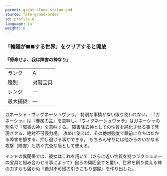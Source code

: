 ```yaml
---
parent: great-stone-statue-god
source: fate-grand-order
id: profile-6
language: ja
weight: 6
---
```


### 「輪廻が■■する世界」をクリアすると開放

#### 『帰命せよ、我は障害の神なり』

<table>
  <tr><td>ランク</td><td>A</td></tr>
  <tr><td>種別</td><td>対礙宝具</td></tr>
  <tr><td>レンジ</td><td>―</td></tr>
  <tr><td>最大捕捉</td><td>―</td></tr>
</table>


ガネーシャ・ヴィグネーシュヴァラ。
特別な事情がない限り使われない。
『ガネーシャ』は『眷属の主』を意味し、『ヴィグネーシュヴァラ』はガネーシャの別名で『障害の神』を意味する。
障害除去神としての性質を純化させる事で発現させる、絶対不可侵力場。
攻めに使えば、その絶対強度で眼前に立ちはだかる障害を排する、押し退ける事ができる。
もちろん守りには他からのいかなる攻撃（障害）も防ぐ完全な盾として使える。

インドの異聞帯では、彼女はこれを用いて（さらに近い性質を持つラクシュミーの宝具と組み合わせる事によって）自らの周囲全てを覆い、世界を創り変える神の力すらも届かぬ『絶対不可侵の引きこもり部屋』を作り出した。
